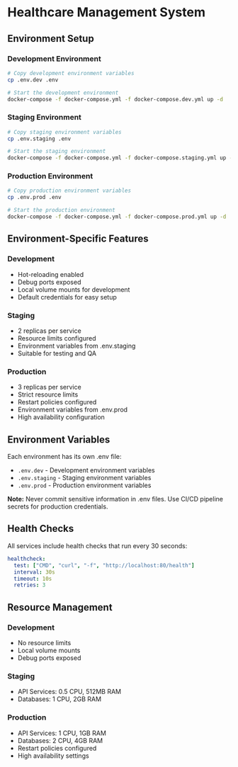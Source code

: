 # Healthcare Management System

## Environment Setup

### Development Environment
```bash
# Copy development environment variables
cp .env.dev .env

# Start the development environment
docker-compose -f docker-compose.yml -f docker-compose.dev.yml up -d
```

### Staging Environment
```bash
# Copy staging environment variables
cp .env.staging .env

# Start the staging environment
docker-compose -f docker-compose.yml -f docker-compose.staging.yml up -d
```

### Production Environment
```bash
# Copy production environment variables
cp .env.prod .env

# Start the production environment
docker-compose -f docker-compose.yml -f docker-compose.prod.yml up -d
```

## Environment-Specific Features

### Development
- Hot-reloading enabled
- Debug ports exposed
- Local volume mounts for development
- Default credentials for easy setup

### Staging
- 2 replicas per service
- Resource limits configured
- Environment variables from .env.staging
- Suitable for testing and QA

### Production
- 3 replicas per service
- Strict resource limits
- Restart policies configured
- Environment variables from .env.prod
- High availability configuration

## Environment Variables

Each environment has its own .env file:
- `.env.dev` - Development environment variables
- `.env.staging` - Staging environment variables
- `.env.prod` - Production environment variables

**Note:** Never commit sensitive information in .env files. Use CI/CD pipeline secrets for production credentials.

## Health Checks

All services include health checks that run every 30 seconds:
```yaml
healthcheck:
  test: ["CMD", "curl", "-f", "http://localhost:80/health"]
  interval: 30s
  timeout: 10s
  retries: 3
```

## Resource Management

### Development
- No resource limits
- Local volume mounts
- Debug ports exposed

### Staging
- API Services: 0.5 CPU, 512MB RAM
- Databases: 1 CPU, 2GB RAM

### Production
- API Services: 1 CPU, 1GB RAM
- Databases: 2 CPU, 4GB RAM
- Restart policies configured
- High availability settings 